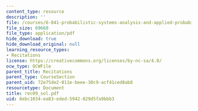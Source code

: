 ```yaml
---
content_type: resource
description: ''
file: /courses/6-041-probabilistic-systems-analysis-and-applied-probability-spring-2006/8ebc1034ea83eded5942029d5fa9bbb3_rec09_sol.pdf
file_size: 69660
file_type: application/pdf
hide_download: true
hide_download_original: null
learning_resource_types:
- Recitations
license: https://creativecommons.org/licenses/by-nc-sa/4.0/
ocw_type: OCWFile
parent_title: Recitations
parent_type: CourseSection
parent_uid: 72e75de2-011e-beee-30c9-acf41ced8ab8
resourcetype: Document
title: rec09_sol.pdf
uid: 8ebc1034-ea83-eded-5942-029d5fa9bbb3
---
```

